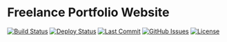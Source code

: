 # Freelance Portfolio Website

[![Build Status](https://img.shields.io/github/workflow/status/bkeys818/bkeys818/Build%20site/master?logo=github-actions&cacheSeconds=900&link=https%3A%2F%2Fgithub.com%2Fbkeys818%2Fbkeys818%2Factions%3Fquery%3Dworkflow%253A%2522Build%2Bsite%2522&link=https%3A%2F%2Fgithub.com%2Fbkeys818%2Fbkeys818%2Fblob%2Fmaster%2F.github%2Fworkflows%2Fbuild-website.svg)]()
[![Deploy Status](https://img.shields.io/netlify/7eacd36a-a1f3-44b3-a170-2fb9b5007d6e?label=Deployment&logo=netlify&cacheSeconds=900)](https://app.netlify.com/sites/bkeys818/deploys)
[![Last Commit](https://img.shields.io/github/last-commit/bkeys818/bkeys818?cacheSeconds=900)](https://github.com/bkeys818/bkeys818/commits)
[![GitHub Issues](https://img.shields.io/github/issues/bkeys818/bkeys818?cacheSeconds=900)](https://github.com/bkeys818/bkeys818/issues)
[![License](https://img.shields.io/github/license/bkeys818/bkeys818?cacheSeconds=900)](https://github.com/bkeys818/bkeys818/issues)

<!--
## Table of Contents

-   [About](#about)
-   [Code](#code)
    -   [Content](#content)
    -   [Build & Deploy](#build--deploy)
    -   [Resources](#resources)
-   [Contributing](#contributing)
-   [License](#license)

## About

## Code

### Content

### Build & Deploy

### Resources

## Contributing

## License
-->